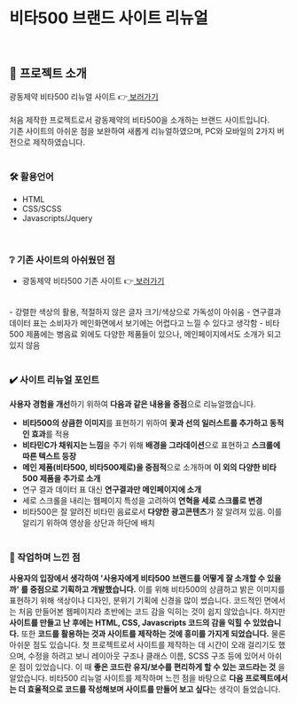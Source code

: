 #  비타500 브랜드 사이트 리뉴얼

<br>

## 🍊 프로젝트 소개
광동제약 비타500 리뉴얼 사이트 👉[  보러가기 ](https://hyeeons.github.io/vita500/) <br><br>
처음 제작한 프로젝트로서 광동제약의 비타500을 소개하는 브랜드 사이트입니다. <br>
기존 사이트의 아쉬운 점을 보완하여 새롭게 리뉴얼하였으며, PC와 모바일의 2가지 버전으로 제작하였습니다.
<br><br>

### 🛠 활용언어

- HTML
- CSS/SCSS
- Javascripts/Jquery

<br>

### ❔ 기존 사이트의 아쉬웠던 점
- 광동제약 비타500 기존 사이트 👉[  보러가기 ](https://www.ekdp.com/brand/view.do?brandID=vita500) 
<br>
- 강렬한 색상의 활용, 적절하지 않은 글자 크기/색상으로 가독성이 아쉬움
- 연구결과 데이터 표는 소비자가 메인화면에서 보기에는 어렵다고 느낄 수 있다고 생각함
- 비타500 제품에는 병음료 외에도 다양한 제품들이 있으나, 메인페이지에서도 소개가 되고 있지 않음
<br><br>

### ✔️ 사이트 리뉴얼 포인트
**사용자 경험을 개선**하기 위하여 **다음과 같은 내용을 중점**으로 리뉴얼했습니다.
- **비타500의 상큼한 이미지**를 표현하기 위하여 **꽃과 선의 일러스트를 추가하고 동적인 효과**를 적용
- **비타민C가 채워지는 느낌**을 주기 위해 **배경을 그라데이션**으로 표현하고 **스크롤에 따른 텍스트 등장**
- **메인 제품(비타500, 비타500제로)을 중점적**으로 소개하며 **이 외의 다양한 비타500 제품을 추가로 소개**
- 연구 결과 데이터 표 대신 **연구결과만 메인페이지에 소개**
- 세로 스크롤을 내리는 웹페이지 특성을 고려하여 **연혁을 세로 스크롤로 변경**
- 비타500은 잘 알려진 비타민 음료로서 **다양한 광고콘텐츠**가 잘 알려져 있음. 이를 알리기 위하여 영상을 상단과 하단에 배치
<br><br>

### 👩 작업하며 느낀 점

**사용자의 입장에서 생각하여 '사용자에게 비타500 브랜드를 어떻게 잘 소개할 수 있을까' 를 중점으로 기획하고 개발했습니다.** 이를 위해 비타500의 상큼하고 밝은 이미지를 표현하기 위해 색상이나 디자인, 분위기 기획에 신경을 많이 썼습니다. 코드적인 면에서는 처음 만들어본 웹페이지라 초반에는 코드 감을 익히는 것이 쉽지 않았습니다. 하지만 **사이트를 만들고 난 후에는 HTML, CSS, Javascripts 코드의 감을 익힐 수 있었습니다.** 또한 **코드를 활용하는 것과 사이트를 제작하는 것에 흥미를 가지게 되었습니다.** 물론 아쉬운 점도 있습니다. 첫 프로젝트로서 사이트를 제작하는 데 시간이 오래 걸리기도 했으며, 수정을 하려고 보니 레이아웃 구조나 클래스 이름, SCSS 구조 등에 있어서 아쉬운 점이 있었습니다. 이 때 **좋은 코드란 유지/보수를 편리하게 할 수 있는 코드라는 것** 을 알았습니다. 비타500 리뉴얼 사이트를 제작하며 느낀 점을 바탕으로 **다음 프로젝트에서는 더 효율적으로 코드를 작성해보며 사이트를 만들어 보고 싶다**는 생각이 들었습니다.
<br>
